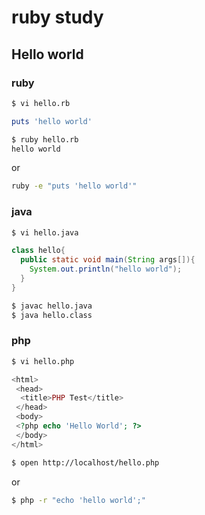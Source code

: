 

# ruby study

## Hello world

### ruby

```bash
$ vi hello.rb
```


```ruby
puts 'hello world'
```


```bash
$ ruby hello.rb
hello world
```

or

```bash
ruby -e "puts 'hello world'"
```

### java

```bash
$ vi hello.java
```

```java
class hello{
  public static void main(String args[]){
    System.out.println("hello world");
  }
}
```

```bash
$ javac hello.java
$ java hello.class
```

### php

```bash
$ vi hello.php
```

```php
<html>
 <head>
  <title>PHP Test</title>
 </head>
 <body>
 <?php echo 'Hello World'; ?> 
 </body>
</html>
```

```bash
$ open http://localhost/hello.php
```

or


``` bash
$ php -r "echo 'hello world';"
```
